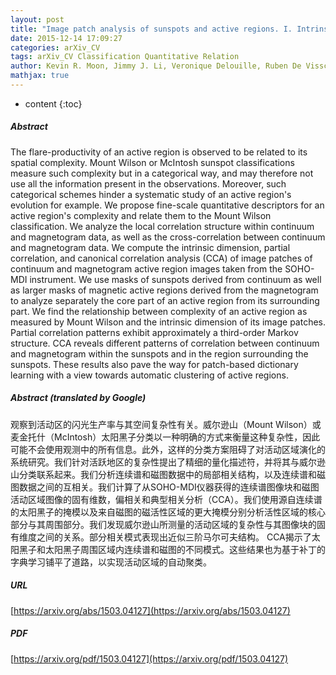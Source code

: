 ```yaml
---
layout: post
title: "Image patch analysis of sunspots and active regions. I. Intrinsic dimension and correlation analysis"
date: 2015-12-14 17:09:27
categories: arXiv_CV
tags: arXiv_CV Classification Quantitative Relation
author: Kevin R. Moon, Jimmy J. Li, Veronique Delouille, Ruben De Visscher, Fraser Watson, Alfred O. Hero III
mathjax: true
---
```


* content
{:toc}

##### Abstract
The flare-productivity of an active region is observed to be related to its spatial complexity. Mount Wilson or McIntosh sunspot classifications measure such complexity but in a categorical way, and may therefore not use all the information present in the observations. Moreover, such categorical schemes hinder a systematic study of an active region's evolution for example. We propose fine-scale quantitative descriptors for an active region's complexity and relate them to the Mount Wilson classification. We analyze the local correlation structure within continuum and magnetogram data, as well as the cross-correlation between continuum and magnetogram data. We compute the intrinsic dimension, partial correlation, and canonical correlation analysis (CCA) of image patches of continuum and magnetogram active region images taken from the SOHO-MDI instrument. We use masks of sunspots derived from continuum as well as larger masks of magnetic active regions derived from the magnetogram to analyze separately the core part of an active region from its surrounding part. We find the relationship between complexity of an active region as measured by Mount Wilson and the intrinsic dimension of its image patches. Partial correlation patterns exhibit approximately a third-order Markov structure. CCA reveals different patterns of correlation between continuum and magnetogram within the sunspots and in the region surrounding the sunspots. These results also pave the way for patch-based dictionary learning with a view towards automatic clustering of active regions.

##### Abstract (translated by Google)
观察到活动区的闪光生产率与其空间复杂性有关。威尔逊山（Mount Wilson）或麦金托什（McIntosh）太阳黑子分类以一种明确的方式来衡量这种复杂性，因此可能不会使用观测中的所有信息。此外，这样的分类方案阻碍了对活动区域演化的系统研究。我们针对活跃地区的复杂性提出了精细的量化描述符，并将其与威尔逊山分类联系起来。我们分析连续谱和磁图数据中的局部相关结构，以及连续谱和磁图数据之间的互相关。我们计算了从SOHO-MDI仪器获得的连续谱图像块和磁图活动区域图像的固有维数，偏相关和典型相关分析（CCA）。我们使用源自连续谱的太阳黑子的掩模以及来自磁图的磁活性区域的更大掩模分别分析活性区域的核心部分与其周围部分。我们发现威尔逊山所测量的活动区域的复杂性与其图像块的固有维度之间的关系。部分相关模式表现出近似三阶马尔可夫结构。 CCA揭示了太阳黑子和太阳黑子周围区域内连续谱和磁图的不同模式。这些结果也为基于补丁的字典学习铺平了道路，以实现活动区域的自动聚类。

##### URL
[https://arxiv.org/abs/1503.04127](https://arxiv.org/abs/1503.04127)

##### PDF
[https://arxiv.org/pdf/1503.04127](https://arxiv.org/pdf/1503.04127)

